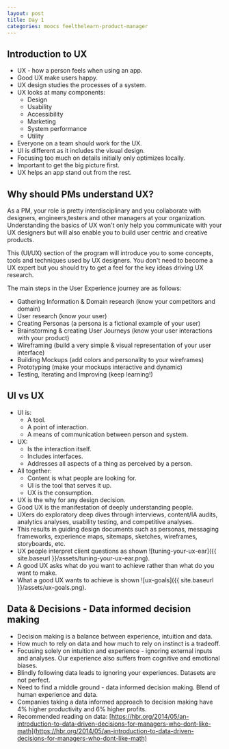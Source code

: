 ```yaml
---
layout: post
title: Day 1
categories: moocs feelthelearn-product-manager
---
```


## Introduction to UX

* UX - how a person feels when using an app.
* Good UX make users happy.
* UX design studies the processes of a system.
* UX looks at many components:
  * Design
  * Usability
  * Accessibility
  * Marketing
  * System performance
  * Utility
* Everyone on a team should work for the UX.
* UI is different as it includes the visual design.
* Focusing too much on details initially only optimizes locally.
* Important to get the big picture first.
* UX helps an app stand out from the rest.

## Why should PMs understand UX?

As a PM, your role is pretty interdisciplinary and you collaborate with designers, engineers,testers and other managers at your organization. Understanding the basics of UX won't only help you communicate with your UX designers but will also enable you to build user centric and creative products.

This (UI/UX) section of the program will introduce you to some concepts, tools and techniques used by UX designers. You don't need to become a UX expert but you should try to get a feel for the key ideas driving UX research.

The main steps in the User Experience journey are as follows:

* Gathering Information & Domain research (know your competitors and domain)
* User research (know your user)
* Creating Personas (a persona is a fictional example of your user)
* Brainstorming & creating User Journeys (know your user interactions with your product)
* Wireframing (build a very simple & visual representation of your user interface)
* Building Mockups (add colors and personality to your wireframes)
* Prototyping (make your mockups interactive and dynamic)
* Testing, Iterating and Improving (keep learning!)

## UI vs UX

* UI is:
  * A tool.
  * A point of interaction.
  * A means of communication between person and system.
* UX:
  * Is the interaction itself.
  * Includes interfaces.
  * Addresses all aspects of a thing as perceived by a person.
* All together:
  * Content is what people are looking for.
  * UI is the tool that serves it up.
  * UX is the consumption.
* UX is the why for any design decision.
* Good UX is the manifestation of deeply understanding people.
* UXers do exploratory deep dives through interviews, content/IA audits, analytics analyses, usability testing, and competitive analyses.
* This results in guiding design documents such as personas, messaging frameworks, experience maps, sitemaps, sketches, wireframes, storyboards, etc.
* UX people interpret client questions as shown ![tuning-your-ux-ear]({{ site.baseurl }}/assets/tuning-your-ux-ear.png).
* A good UX asks what do you want to achieve rather than what do you want to make.
* What a good UX wants to achieve is shown ![ux-goals]({{ site.baseurl }}/assets/ux-goals.png).

## Data & Decisions - Data informed decision making

* Decision making is a balance between experience, intuition and data.
* How much to rely on data and how much to rely on instinct is a tradeoff.
* Focusing solely on intuition and experience - ignoring external inputs and analyses. Our experience also suffers from cognitive and emotional biases.
* Blindly following data leads to ignoring your experiences. Datasets are not perfect.
* Need to find a middle ground - data informed decision making. Blend of human experience and data.
* Companies taking a data informed approach to decision making have 4% higher productivity and 6% higher profits.
* Recommended reading on data: [https://hbr.org/2014/05/an-introduction-to-data-driven-decisions-for-managers-who-dont-like-math](https://hbr.org/2014/05/an-introduction-to-data-driven-decisions-for-managers-who-dont-like-math)
